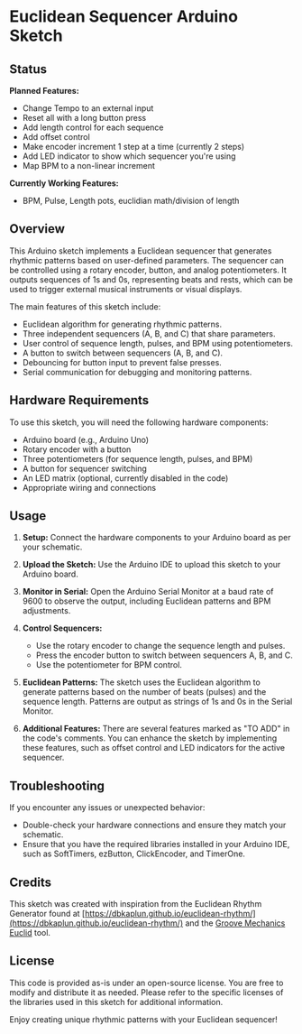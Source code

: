 # Euclidean Sequencer Arduino Sketch

## Status

**Planned Features:**
- Change Tempo to an external input
- Reset all with a long button press
- Add length control for each sequence
- Add offset control
- Make encoder increment 1 step at a time (currently 2 steps)
- Add LED indicator to show which sequencer you're using
- Map BPM to a non-linear increment

**Currently Working Features:**
- BPM, Pulse, Length pots, euclidian math/division of length

## Overview

This Arduino sketch implements a Euclidean sequencer that generates rhythmic patterns based on user-defined parameters. The sequencer can be controlled using a rotary encoder, button, and analog potentiometers. It outputs sequences of 1s and 0s, representing beats and rests, which can be used to trigger external musical instruments or visual displays.

The main features of this sketch include:
- Euclidean algorithm for generating rhythmic patterns.
- Three independent sequencers (A, B, and C) that share parameters.
- User control of sequence length, pulses, and BPM using potentiometers.
- A button to switch between sequencers (A, B, and C).
- Debouncing for button input to prevent false presses.
- Serial communication for debugging and monitoring patterns.

## Hardware Requirements

To use this sketch, you will need the following hardware components:
- Arduino board (e.g., Arduino Uno)
- Rotary encoder with a button
- Three potentiometers (for sequence length, pulses, and BPM)
- A button for sequencer switching
- An LED matrix (optional, currently disabled in the code)
- Appropriate wiring and connections

## Usage

1. **Setup:** Connect the hardware components to your Arduino board as per your schematic.

2. **Upload the Sketch:** Use the Arduino IDE to upload this sketch to your Arduino board.

3. **Monitor in Serial:** Open the Arduino Serial Monitor at a baud rate of 9600 to observe the output, including Euclidean patterns and BPM adjustments.

4. **Control Sequencers:**
   - Use the rotary encoder to change the sequence length and pulses.
   - Press the encoder button to switch between sequencers A, B, and C.
   - Use the potentiometer for BPM control.

5. **Euclidean Patterns:** The sketch uses the Euclidean algorithm to generate patterns based on the number of beats (pulses) and the sequence length. Patterns are output as strings of 1s and 0s in the Serial Monitor.

6. **Additional Features:** There are several features marked as "TO ADD" in the code's comments. You can enhance the sketch by implementing these features, such as offset control and LED indicators for the active sequencer.

## Troubleshooting

If you encounter any issues or unexpected behavior:
- Double-check your hardware connections and ensure they match your schematic.
- Ensure that you have the required libraries installed in your Arduino IDE, such as SoftTimers, ezButton, ClickEncoder, and TimerOne.

## Credits

This sketch was created with inspiration from the Euclidean Rhythm Generator found at [https://dbkaplun.github.io/euclidean-rhythm/](https://dbkaplun.github.io/euclidean-rhythm/) and the [Groove Mechanics Euclid](http://www.groovemechanics.com/euclid/) tool.

## License

This code is provided as-is under an open-source license. You are free to modify and distribute it as needed. Please refer to the specific licenses of the libraries used in this sketch for additional information.

Enjoy creating unique rhythmic patterns with your Euclidean sequencer!
